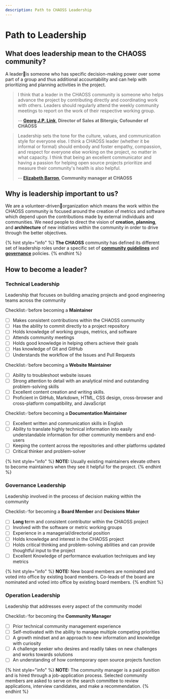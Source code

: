 ```yaml
---
description: Path to CHAOSS Leadership
---
```


# Path to Leadership

## What does leadership mean to the CHAOSS community?

A leader🏅is someone who has specific decision-making power over some part of a group and thus additional accountability and can help with prioritizing and planning activities in the project.

> I think that a leader in the CHAOSS community is someone who helps advance the project by contributing directly and coordinating work with others. Leaders should regularly attend the weekly community meetings to report on the work of their respective working group.
>
> -- [**Georg J.P. Link**](https://github.com/GeorgLink)**, Director of Sales at Bitergia; Cofounder of CHAOSS**

> Leadership sets the tone for the culture, values, and communication style for everyone else. I think a CHAOSS leader \(whether it be informal or formal\) should embody and foster empathy, compassion, and respect for everyone else working on the project, no matter in what capacity. I think that being an excellent communicator and having a passion for helping open source projects prioritize and measure their community's health is also helpful.
>
> -- [**Elizabeth Barron**](https://github.com/ElizabethN)**, Community manager at CHAOSS**

## Why is leadership important to us?

We are a volunteer-driven👥organization which means the work within the CHAOSS community is focused around the creation of metrics and software which depend upon the contributions made by external individuals and communities. We need people to direct the vision of **creation,** **planning**, and **architecture** of new initiatives within the community in order to drive through the better objectives.

{% hint style="info" %}
**The CHAOSS** community has defined its different set of leadership roles under a specific set of [**community guidelines**](https://chaoss-project.gitbook.io/community-handbook/community-guidelines) and [**governance**](https://github.com/chaoss/governance) policies.
{% endhint %}

## How to become a leader?

### **Technical Leadership**

Leadership that focuses on building amazing projects and good engineering teams across the community

Checklist✅before becoming a **Maintainer**

* [ ] Makes consistent contributions within the CHAOSS community
* [ ] Has the ability to commit directly to a project repository
* [ ] Holds knowledge of working groups, metrics, and software
* [ ] Attends community meetings
* [ ] Holds good knowledge in helping others achieve their goals
* [ ] Has knowledge of Git and GitHub
* [ ] Understands the workflow of the Issues and Pull Requests

Checklist✅before becoming a **Website Maintainer**

* [ ] Ability to troubleshoot website issues
* [ ] Strong attention to detail with an analytical mind and outstanding problem-solving skills
* [ ] Excellent content creation and writing skills.
* [ ] Proficient in GitHub, Markdown, HTML, CSS design, cross-browser and cross-platform compatibility, and JavaScript

Checklist✅before becoming a **Documentation Maintainer**

* [ ] Excellent written and communication skills in English
* [ ] Ability to translate highly technical information into easily understandable information for other community members and end-users
* [ ] Keeping the content across the repositories and other platforms updated
* [ ] Critical thinker and problem-solver

{% hint style="info" %}
**NOTE:** Usually existing maintainers elevate others to become maintainers when they see it helpful for the project.
{% endhint %}

### **Governance Leadership**

Leadership involved in the process of decision making within the community

Checklist✅for becoming a **Board Member** and **Decisions Maker**

* [ ] **Long t**erm and consistent contributor within the CHAOSS project
* [ ] Involved with the software or metric working groups
* [ ] Experience in a managerial/directorial position
* [ ] Holds knowledge and interest in the CHAOSS project
* [ ] Holds critical thinking and problem-solving abilities and can provide thoughtful input to the project
* [ ] Excellent Knowledge of performance evaluation techniques and key metrics

{% hint style="info" %}
**NOTE:** New board members are nominated and voted into office by existing board members. Co-leads of the board are nominated and voted into office by existing board members.
{% endhint %}

### Operation Leadership

Leadership that addresses every aspect of the community model

Checklist✅for becoming the **Community Manager**

* [ ] Prior technical community management experience
* [ ] Self-motivated with the ability to manage multiple competing priorities
* [ ] A growth mindset and an approach to new information and knowledge with curiosity
* [ ] A challenge seeker who desires and readily takes on new challenges and works towards solutions
* [ ] An understanding of how contemporary open source projects function

{% hint style="info" %}
**NOTE:** The community manager is a paid position and is hired through a job-application process. Selected community members are asked to serve on the search committee to review applications, interview candidates, and make a recommendation.
{% endhint %}

